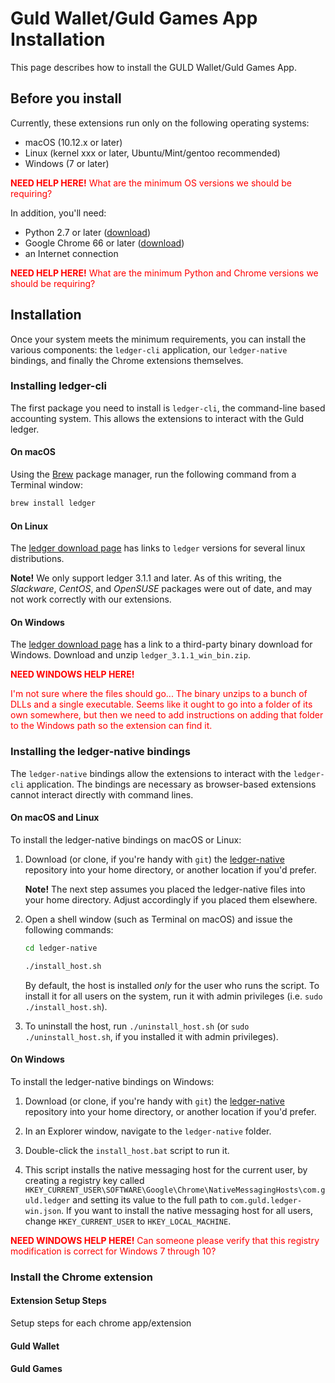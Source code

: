 # Guld Wallet/Guld Games App Installation

This page describes how to install the GULD Wallet/Guld Games App.

## Before you install

Currently, these extensions run only on the following operating systems:

- macOS (10.12.x or later)
- Linux (kernel xxx or later, Ubuntu/Mint/gentoo recommended)
- Windows (7 or later)

<span style="color:red">

<b>NEED HELP HERE!</b> What are the minimum OS versions we should be requiring?

</span>

In addition, you'll need:

- Python 2.7 or later ([download](https://www.python.org/downloads/))
- Google Chrome 66 or later ([download](https://www.chrome.com/))
- an Internet connection

<span style="color:red">

<b>NEED HELP HERE!</b> What are the minimum Python and Chrome versions we should be requiring?

</span>

## Installation

Once your system meets the minimum requirements, you can install the various components: the `ledger-cli` application, our `ledger-native` bindings, and finally the Chrome extensions themselves.

### Installing ledger-cli

The first package you need to install is `ledger-cli`, the command-line based accounting system. This allows the extensions to interact with the Guld ledger.

#### On macOS

Using the [Brew](https://docs.brew.sh/Installation) package manager, run the following command from a Terminal window:

```bash
brew install ledger
```

#### On Linux

The [ledger download page](https://www.ledger-cli.org/download.html) has links to `ledger` versions for several linux distributions.

**Note!** We only support ledger 3.1.1 and later. As of this writing, the *Slackware*, *CentOS*, and *OpenSUSE* packages were out of date, and may not work correctly with our extensions.

#### On Windows

The [ledger download page](https://www.ledger-cli.org/download.html) has a link to a third-party binary download for Windows. Download and unzip `ledger_3.1.1_win_bin.zip`.

<span style="color:red">

<b>NEED WINDOWS HELP HERE!</b>

I'm not sure where the files should go... The binary unzips to a bunch of DLLs and a single executable. Seems like it ought to go into a folder of its own somewhere, but then we need to add instructions on adding that folder to the Windows path so the extension can find it.

</span>

### Installing the ledger-native bindings

The `ledger-native` bindings allow the extensions to interact with the `ledger-cli` application. The bindings are necessary as browser-based extensions cannot interact directly with command lines.

#### On macOS and Linux

To install the ledger-native bindings on macOS or Linux:

1. Download (or clone, if you're handy with `git`) the [ledger-native](https://github.com/guldcoin/ledger-native) repository into your home directory, or another location if you'd prefer.

    **Note!** The next step assumes you placed the ledger-native files into your home directory. Adjust accordingly if you placed them elsewhere.

1. Open a shell window (such as Terminal on macOS) and issue the following commands:

    ```bash
    cd ledger-native

    ./install_host.sh
    ```

    By default, the host is installed _only_ for the user who runs the script. To install it for all users on the system, run it with admin privileges (i.e. `sudo ./install_host.sh`).

1. To uninstall the host, run `./uninstall_host.sh` (or `sudo ./uninstall_host.sh`, if you installed it with admin privileges).

#### On Windows

To install the ledger-native bindings on Windows:

1. Download (or clone, if you're handy with `git`) the [ledger-native](https://github.com/guldcoin/ledger-native) repository into your home directory, or another location if you'd prefer.

1. In an Explorer window, navigate to the `ledger-native` folder.

1. Double-click the `install_host.bat` script to run it.

1. This script installs the native messaging host for the current user, by creating a registry key called `HKEY_CURRENT_USER\SOFTWARE\Google\Chrome\NativeMessagingHosts\com.guld.ledger` and setting its value to the full path to `com.guld.ledger-win.json`. If you want to install the native messaging host for all users, change `HKEY_CURRENT_USER` to `HKEY_LOCAL_MACHINE`.

<span style="color:red">

<b>NEED WINDOWS HELP HERE!</b> Can someone please verify that this registry modification is correct for Windows 7 through 10?

</span>

### Install the Chrome extension

#### Extension Setup Steps

Setup steps for each chrome app/extension


#### Guld Wallet


#### Guld Games

